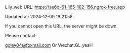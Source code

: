 Lily_web URL: https://ae6d-61-165-102-156.ngrok-free.app

Updated at: 2024-12-09 18:21:58

If you cannot open this URL, the server might be down.

Please contact: 

goley04@foxmail.com Or Wechat:GL_yeaH